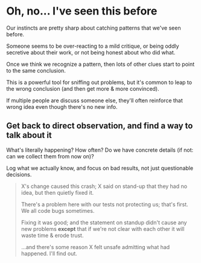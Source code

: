 # Oh, no... I've seen this before

Our instincts are pretty sharp about catching patterns that we've seen before.

Someone seems to be over-reacting to a mild critique, or being oddly secretive about their work, or not being honest about who did what.

Once we think we recognize a pattern, then lots of other clues start to point to the same conclusion.

This is a powerful tool for sniffing out problems, but it's common to leap to the wrong conclusion (and then get more & more convinced).

If multiple people are discuss someone else, they'll often reinforce that wrong idea even though there's no new info.

## Get back to direct observation, and find a way to talk about it

What's literally happening? How often? Do we have concrete details (if not: can we collect them from now on)?

Log what we actually know, and focus on bad results, not just questionable decisions.

> X's change caused this crash; X said on stand-up that they had no idea, but then quietly fixed it.
>
> There's a problem here with our tests not protecting us; that's first. We all code bugs sometimes.
>
> Fixing it was good; and the statement on standup didn't cause any new problems **except** that if we're not clear with each other it will waste time & erode trust.
>
> ...and there's some reason X felt unsafe admitting what had happened. I'll find out.
